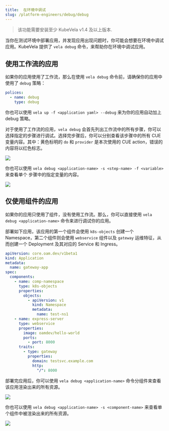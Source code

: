 ```yaml
---
title:  在环境中调试
slug: /platform-engineers/debug/debug
---
```


> 该功能需要安装至少 KubeVela v1.4 及以上版本.

当你在测试环境中部署应用，并发现应用出现问题时，你可能会想要在环境中调试应用。KubeVela 提供了 `vela debug` 命令，来帮助你在环境中调试应用。

## 使用工作流的应用

如果你的应用使用了工作流，那么在使用 `vela debug` 命令前，请确保你的应用中使用了 `debug` 策略：

```yaml
polices:
  - name: debug
    type: debug
```

你也可以使用 `vela up -f <application yaml> --debug` 来为你的应用自动加上 debug 策略。

对于使用了工作流的应用，`vela debug` 会首先列出工作流中的所有步骤，你可以选择指定的步骤进行调试。选择完步骤后，你可以分别查看该步骤中的所有 CUE 变量内容。其中：黄色标明的 `do` 和 `provider` 是本次使用的 CUE action，错误的内容将以红色标志。

![](https://static.kubevela.net/images/1.4/debug-workflow.gif)

你也可以使用 `vela debug <application-name> -s <step-name> -f <variable>` 来查看单个 步骤中的指定变量的内容。

![](https://static.kubevela.net/images/1.4/debug-workflow-focus.gif)

## 仅使用组件的应用

如果你的应用只使用了组件，没有使用工作流。那么，你可以直接使用 `vela debug <application-name>` 命令来进行调试你的应用。

部署如下应用，该应用的第一个组件会使用 `k8s-objects` 创建一个 Namespace，第二个组件则会使用 `webservice` 组件以及 `gateway` 运维特征，从而创建一个 Deployment 及其对应的 Service 和 Ingress。

```yaml
apiVersion: core.oam.dev/v1beta1
kind: Application
metadata:
  name: gateway-app
spec:
  components:
    - name: comp-namespace
      type: k8s-objects
      properties:
        objects:
          - apiVersion: v1
            kind: Namespace
            metadata:
              name: test-ns1
    - name: express-server
      type: webservice
      properties:
        image: oamdev/hello-world
        ports:
          - port: 8000
      traits:
        - type: gateway
          properties:
            domain: testsvc.example.com
            http:
              "/": 8000
```

部署完应用后，你可以使用 `vela debug <application-name>` 命令分组件来查看该应用渲染出来的所有资源。

![](https://static.kubevela.net/images/1.4/debug-application.gif)

你也可以使用 `vela debug <application-name> -s <component-name>` 来查看单个组件中被渲染出来的所有资源。

![](https://static.kubevela.net/images/1.4/debug-application-comp.gif)
